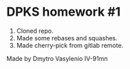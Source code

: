 # DPKS homework #1

1. Cloned repo.
2. Made some rebases and squashes.
3. Made cherry-pick from gitlab remote.

Made by Dmytro Vasylenio IV-91mn

